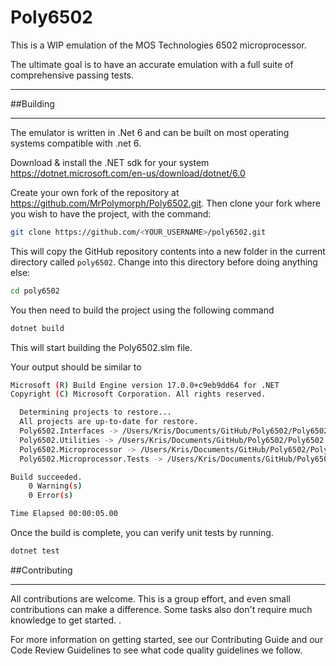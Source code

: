 # Poly6502
This is a WIP emulation of the MOS Technologies 6502 microprocessor.

The ultimate goal is to have an accurate emulation with a full suite of comprehensive 
passing tests.

---
##Building

---
The emulator is written in .Net 6 and can be built on most operating
systems compatible with .net 6.

Download & install the .NET sdk for your system https://dotnet.microsoft.com/en-us/download/dotnet/6.0

Create your own fork of the repository at  https://github.com/MrPolymorph/Poly6502.git.
Then clone your fork where you wish to have the project, with the command:

```bash
git clone https://github.com/<YOUR_USERNAME>/poly6502.git
```

This will copy the GitHub repository contents into a new folder in the current directory called `poly6502`. Change into this directory before doing anything else:

```bash
cd poly6502
```

You then need to build the project using the following command

```bash
dotnet build
```

This will start building the Poly6502.slm file.

Your output should be similar to 

```bash
Microsoft (R) Build Engine version 17.0.0+c9eb9dd64 for .NET
Copyright (C) Microsoft Corporation. All rights reserved.

  Determining projects to restore...
  All projects are up-to-date for restore.
  Poly6502.Interfaces -> /Users/Kris/Documents/GitHub/Poly6502/Poly6502.Interfaces/bin/Debug/net6.0/Poly6502.Interfaces.dll
  Poly6502.Utilities -> /Users/Kris/Documents/GitHub/Poly6502/Poly6502.Utilities/bin/Debug/net6.0/Poly6502.Utilities.dll
  Poly6502.Microprocessor -> /Users/Kris/Documents/GitHub/Poly6502/Poly6502.Microprocessor/bin/Debug/net6.0/Poly6502.Microprocessor.dll
  Poly6502.Microprocessor.Tests -> /Users/Kris/Documents/GitHub/Poly6502/Poly6502.Microprocessor.Tests/bin/Debug/net6.0/Poly6502.Microprocessor.Tests.dll

Build succeeded.
    0 Warning(s)
    0 Error(s)

Time Elapsed 00:00:05.00
```

Once the build is complete, you can verify unit tests by running.

```bash
dotnet test
```

##Contributing

---

All contributions are welcome. This is a group effort, and even small contributions can make a difference. 
Some tasks also don't require much knowledge to get started.
.

For more information on getting started, see our Contributing Guide and our Code Review Guidelines to see what code quality guidelines we follow.